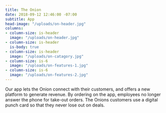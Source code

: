 ```yaml
---
title: The Onion
date: 2018-09-12 12:46:00 -07:00
subtitle: App
head-image: "/uploads/on-header.jpg"
columns:
- column-size: is-header
  image: "/uploads/on-header.jpg"
- column-size: is-header
  is-body: true
- column-size: is-header
  image: "/uploads/on-catagory.jpg"
- column-size: is-6
  image: "/uploads/on-features-1.jpg"
- column-size: is-6
  image: "/uploads/on-features-2.jpg"
---
```


Our app lets the Onion connect with their customers, and offers a new platform to generate revenue. By ordering on the app, employees no longer answer the phone for take-out orders. The Onions customers use a digital punch card so that they never lose out on deals. 